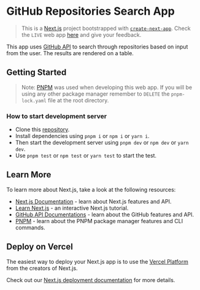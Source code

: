 # GitHub Repositories Search App

> This is a [Next.js](https://nextjs.org/) project bootstrapped with [`create-next-app`](https://github.com/vercel/next.js/tree/canary/packages/create-next-app).
> Check the `LIVE` web app [here](https://github-webapp.vercel.app/) and give your feedback.

This app uses [GitHub API](https://api.github.com/en/rest/reference/search#search-repositories) to search through repositories based on input from the user. The results are rendered on a table.

## Getting Started

> Note: [PNPM](https://pnpm.io) was used when developing this web app.
> If you will be using any other package manager remember to `DELETE` the `pnpm-lock.yaml` file at the root directory.

### How to start development server

- Clone this [repository](https://github.com/irabeny89/github-webapp).
- Install dependencies using `pnpm i` or `npm i` or `yarn i`.
- Then start the development server using `pnpm dev` or `npm dev` or `yarn dev`.
- Use `pnpm test` or `npm test` or `yarn test` to start the test.

## Learn More

To learn more about Next.js, take a look at the following resources:

- [Next.js Documentation](https://nextjs.org/docs) - learn about Next.js features and API.
- [Learn Next.js](https://nextjs.org/learn) - an interactive Next.js tutorial.
- [GitHub API Documentations](https://api.github.com) - learn about the GitHub features and API.
- [PNPM](https://pnpm.io) - learn about the PNPM package manager features and CLI commands.

## Deploy on Vercel

The easiest way to deploy your Next.js app is to use the [Vercel Platform](https://vercel.com/new?utm_medium=default-template&filter=next.js&utm_source=create-next-app&utm_campaign=create-next-app-readme) from the creators of Next.js.

Check out our [Next.js deployment documentation](https://nextjs.org/docs/deployment) for more details.
